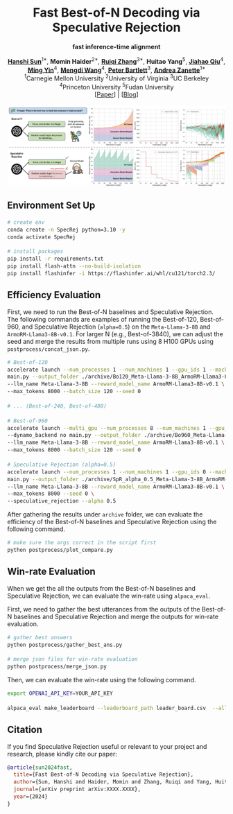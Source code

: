 <div align="center">
<h1>Fast Best-of-N Decoding via Speculative Rejection</h1>

**fast inference-time alignment**
</div>
</div>
<div align="center">
<b><a href="https://github.com/preminstrel">Hanshi Sun</a></b><sup>1*</sup>,
<b>Momin Haider</b><sup>2*</sup>,
<b><a href="https://rqzhangberkeley.github.io/">Ruiqi Zhang</a></b><sup>3*</sup>,
<b>Huitao Yang</b><sup>5</sup>,
<b><a href="https://ece.princeton.edu/people/jiahao-qiu">Jiahao Qiu</a></b><sup>4</sup>,
<br>
<b><a href="https://mingyin0312.github.io/">Ming Yin</a></b><sup>4</sup>,
<b><a href="https://mwang.princeton.edu/">Mengdi Wang</a></b><sup>4</sup>,
<b><a href="https://people.eecs.berkeley.edu/~bartlett/">Peter Bartlett</a></b><sup>3</sup>,
<b><a href="https://azanette.com/">Andrea Zanette</a></b><sup>1*</sup>
</div>
<div align="center">
<sup>1</sup>Carnegie Mellon University
<sup>2</sup>University of Virginia
<sup>3</sup>UC Berkeley<br>
<sup>4</sup>Princeton University
<sup>5</sup>Fudan University
</div>
<div align="center">
[<a href="XXXX">Paper</a>] | [<a href="https://Zanette-Labs.github.io/SpeculativeRejection">Blog</a>]
</div>
<br>

<div align="center">
<img src="static/images/spr.png" align="top"/>
</div>

## Environment Set Up
```bash
# create env
conda create -n SpecRej python=3.10 -y
conda activate SpecRej

# install packages
pip install -r requirements.txt
pip install flash-attn --no-build-isolation
pip install flashinfer -i https://flashinfer.ai/whl/cu121/torch2.3/
```

## Efficiency Evaluation
First, we need to run the Best-of-N baselines and Speculative Rejection. The following commands are examples of running the Best-of-120, Best-of-960, and Speculative Rejection (`alpha=0.5`) on the `Meta-Llama-3-8B` and `ArmoRM-Llama3-8B-v0.1`. For larger N (e.g., Best-of-3840), we can adjust the seed and merge the results from multiple runs using 8 H100 GPUs using `postprocess/concat_json.py`.
```bash
# Best-of-120
accelerate launch --num_processes 1 --num_machines 1 --gpu_ids 1 --machine_rank 0 --mixed_precision no --dynamo_backend no \
main.py --output_folder ./archive/Bo120_Meta-Llama-3-8B_ArmoRM-Llama3-8B-v0.1_0 \
--llm_name Meta-Llama-3-8B --reward_model_name ArmoRM-Llama3-8B-v0.1 \
--max_tokens 8000 --batch_size 120 --seed 0 

# ... (Best-of-240, Best-of-480)

# Best-of-960
accelerate launch --multi_gpu --num_processes 8 --num_machines 1 --gpu_ids 0,1,2,3,4,5,6,7 --machine_rank 0 --mixed_precision no \
--dynamo_backend no main.py --output_folder ./archive/Bo960_Meta-Llama-3-8B_ArmoRM-Llama3-8B-v0.1_0 \
--llm_name Meta-Llama-3-8B --reward_model_name ArmoRM-Llama3-8B-v0.1 \
--max_tokens 8000 --batch_size 120 --seed 0 

# Speculative Rejection (alpha=0.5)
accelerate launch --num_processes 1 --num_machines 1 --gpu_ids 0 --machine_rank 0 --mixed_precision no --dynamo_backend no \
main.py --output_folder ./archive/SpR_alpha_0.5_Meta-Llama-3-8B_ArmoRM-Llama3-8B-v0.1_0 \
--llm_name Meta-Llama-3-8B --reward_model_name ArmoRM-Llama3-8B-v0.1 \
--max_tokens 8000 --seed 0 \
--speculative_rejection --alpha 0.5
```

After gathering the results under `archive` folder, we can evaluate the efficiency of the Best-of-N baselines and Speculative Rejection using the following command.
```bash
# make sure the args correct in the script first
python postprocess/plot_compare.py
```


## Win-rate Evaluation

When we get the all the outputs from the Best-of-N baselines and Speculative Rejection, we can evaluate the win-rate using `alpaca_eval`.

First, we need to gather the best utterances from the outputs of the Best-of-N baselines and Speculative Rejection and merge the outputs for win-rate evaluation.

```bash
# gather best answers
python postprocess/gather_best_ans.py

# merge json files for win-rate evaluation
python postprocess/merge_json.py
```

Then, we can evaluate the win-rate using the following command.

```bash
export OPENAI_API_KEY=YOUR_API_KEY

alpaca_eval make_leaderboard --leaderboard_path leader_board.csv  --all_model_outputs win_rate/Meta-Llama-3-8B_ArmoRM-Llama3-8B-v0.1_compare.json   --reference_outputs win_rate/Meta-Llama-3-8B_ArmoRM-Llama3-8B-v0.1_ref.json --output_path leader_board --fn_metric 'get_length_controlled_winrate' --sort_by 'length_controlled_winrate'  --is_overwrite_leaderboard
```

## Citation
If you find Speculative Rejection useful or relevant to your project and research, please kindly cite our paper:

```bibtex
@article{sun2024fast,
  title={Fast Best-of-N Decoding via Speculative Rejection},
  author={Sun, Hanshi and Haider, Momin and Zhang, Ruiqi and Yang, Huitao and Qiu, Jiahao and Yin, Ming and Wang, Mengdi and Bartlett, Peter and Zanette, Andrea},
  journal={arXiv preprint arXiv:XXXX.XXXX},
  year={2024}
}
```
